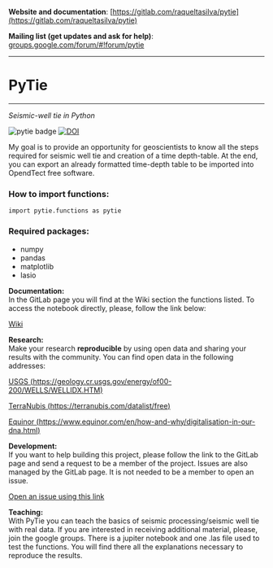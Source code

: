 
**Website and documentation**: [https://gitlab.com/raqueltasilva/pytie](https://gitlab.com/raqueltasilva/pytie)

**Mailing list (get updates and ask for help)**: [groups.google.com/forum/#!forum/pytie](https://groups.google.com/forum/#!forum/pytie)


---------

# PyTie
---------
*Seismic-well tie in Python*

![pytie badge](https://img.shields.io/badge/PyTie-v0.2.8-ff69b4.svg)
[![DOI](https://zenodo.org/badge/DOI/10.5281/zenodo.2528562.svg)](https://doi.org/10.5281/zenodo.2528562)


My goal is to provide an opportunity for geoscientists to know all the steps required for 
seismic well tie and creation of a time depth-table. At the end, you can export an already 
formatted time-depth table to be imported into OpendTect free software.

### How to import functions:

    import pytie.functions as pytie
    
### Required packages:
- numpy
- pandas
- matplotlib
- lasio


**Documentation:**   
In the GitLab page you will find at the Wiki section the functions listed.
To access the notebook directly, please, follow the link below:

[Wiki](https://gitlab.com/raqueltasilva/pytie/wikis/home) 

**Research:**    
Make your research **reproducible** by using open data and sharing your results with the community.
You can find open data in the following addresses:

[USGS (https://geology.cr.usgs.gov/energy/of00-200/WELLS/WELLIDX.HTM)](https://geology.cr.usgs.gov/energy/of00-200/WELLS/WELLIDX.HTM)  

[TerraNubis (https://terranubis.com/datalist/free)](https://terranubis.com/datalist/free)  

[Equinor (https://www.equinor.com/en/how-and-why/digitalisation-in-our-dna.html)](https://www.equinor.com/en/how-and-why/digitalisation-in-our-dna.html)  


**Development:**    
If you want to help building this project, please follow the link to the GitLab page and send 
a request to be a member of the project. Issues are also managed by the GitLab page. 
It is not needed to be a member to open an issue.

[Open an issue using this link](https://gitlab.com/raqueltasilva/pytie/issues)

**Teaching:**    
With PyTie you can teach the basics of seismic processing/seismic well tie with real data. 
If you are interested in receiving additional material, please, join the google groups. There
is a jupiter notebook and one .las file used to test the functions. You will find there
all the explanations necessary to reproduce the results.

